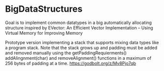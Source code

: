 # BigDataStructures

Goal is to implement common datatypes in a big automatically allocating structure inspired by EVector: An Efficient Vector Implementation – Using Virtual Memory for Improving Memory 

Prototype version implementing a stack that supports mixing data types like a program stack.
Note that the stack grows up and padding must be added and removed manually using the getPaddingRequierments<T>() addAlingnment(char) and removeAlignment() functions in a maximum of 256 bytes of padding at a time.
https://godbolt.org/z/Mv8Pjo7qb
